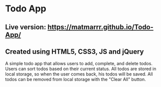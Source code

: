 # Todo App
## Live version: https://matmarrr.github.io/Todo-App/
## Created using HTML5, CSS3, JS and jQuery

A simple todo app that allows users to add, complete, and delete todos. Users can sort todos based on their current status. All todos are stored in local storage, so when the user comes back, his todos will be saved. All todos can be removed from local storage with the "Clear All" button.
